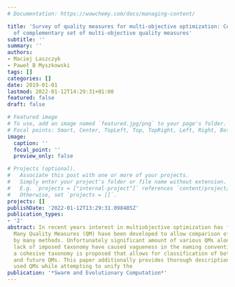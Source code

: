 ```yaml
---
# Documentation: https://wowchemy.com/docs/managing-content/

title: 'Survey of quality measures for multi-objective optimization: Construction
  of complementary set of multi-objective quality measures'
subtitle: ''
summary: ''
authors:
- Maciej Laszczyk
- Paweł B Myszkowski
tags: []
categories: []
date: 2019-01-01
lastmod: 2022-01-12T14:29:31+01:00
featured: false
draft: false

# Featured image
# To use, add an image named `featured.jpg/png` to your page's folder.
# Focal points: Smart, Center, TopLeft, Top, TopRight, Left, Right, BottomLeft, Bottom, BottomRight.
image:
  caption: ''
  focal_point: ''
  preview_only: false

# Projects (optional).
#   Associate this post with one or more of your projects.
#   Simply enter your project's folder or file name without extension.
#   E.g. `projects = ["internal-project"]` references `content/project/deep-learning/index.md`.
#   Otherwise, set `projects = []`.
projects: []
publishDate: '2022-01-12T13:29:31.098485Z'
publication_types:
- '2'
abstract: In recent years interest in multiobjective optimization has flourished.
  Many Quality Measures (QM) have been developed to allow comparison of results gained
  by many methods. Unfortunately significant amount of various QMs along with the
  lack of imposed taxonomy have caused vagueness in the naming conventions. Hence
  a cohesive taxonomy is proposed that allows for classification of both existing
  and future QMs. This paper additionally provides thorough description of recently
  used QMs while attempting to unify the
publication: '*Swarm and Evolutionary Computation*'
---
```

